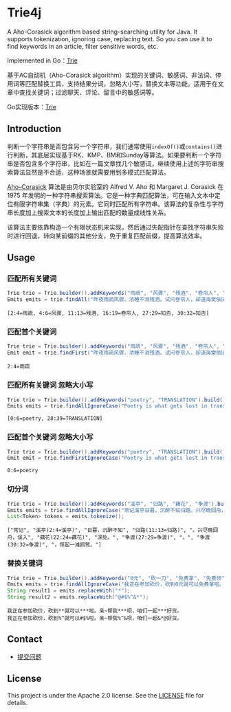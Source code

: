 # Trie4j

A Aho-Corasick algorithm based string-searching utility for Java. It supports tokenization, ignoring case, replacing text. So you can use it to find keywords in an article, filter sensitive words, etc.

Implemented in Go：[Trie](https://github.com/yihleego/trie)

基于AC自动机（Aho-Corasick algorithm）实现的关键词、敏感词、非法词、停用词等匹配替换工具，支持结果分词，忽略大小写，替换文本等功能。适用于在文章中查找关键词；过滤聊天、评论、留言中的敏感词等。

Go实现版本：[Trie](https://github.com/yihleego/trie)

## Introduction

判断一个字符串是否包含另一个字符串，我们通常使用`indexOf()`或`contains()`进行判断，其底层实现基于RK、KMP、BM和Sunday等算法。如果要判断一个字符串是否包含多个字符串，比如在一篇文章找几个敏感词，继续使用上述的字符串搜索算法显然是不合适，这种场景就需要用到多模式匹配算法。

[Aho–Corasick](http://cr.yp.to/bib/1975/aho.pdf) 算法是由贝尔实验室的 Alfred V. Aho 和 Margaret J. Corasick 在 1975 年发明的一种字符串搜索算法。它是一种字典匹配算法，可在输入文本中定位有限字符串集（字典）的元素。它同时匹配所有字符串。该算法的复杂性与字符串长度加上搜索文本的长度加上输出匹配的数量成线性关系。

该算法主要依靠构造一个有限状态机来实现，然后通过失配指针在查找字符串失败时进行回退，转向某前缀的其他分支，免于重复匹配前缀，提高算法效率。

## Usage

### 匹配所有关键词

```java
Trie trie = Trie.builder().addKeywords("雨疏", "风骤", "残酒", "卷帘人", "知否").build();
Emits emits = trie.findAll("昨夜雨疏风骤，浓睡不消残酒。试问卷帘人，却道海棠依旧。知否，知否？应是绿肥红瘦。");
```

```text
[2:4=雨疏, 4:6=风骤, 11:13=残酒, 16:19=卷帘人, 27:29=知否, 30:32=知否]
```

### 匹配首个关键词

```java
Trie trie = Trie.builder().addKeywords("雨疏", "风骤", "残酒", "卷帘人", "知否").build();
Emit emit = trie.findFirst("昨夜雨疏风骤，浓睡不消残酒。试问卷帘人，却道海棠依旧。知否，知否？应是绿肥红瘦。");
```

```text
2:4=雨疏
```

### 匹配所有关键词 忽略大小写

```java
Trie trie = Trie.builder().addKeywords("poetry", "TRANSLATION").build();
Emits emits = trie.findAllIgnoreCase("Poetry is what gets lost in translation.");
```

```text
[0:6=poetry, 28:39=TRANSLATION]
```

### 匹配首个关键词 忽略大小写

```java
Trie trie = Trie.builder().addKeywords("poetry", "TRANSLATION").build();
Emit emit = trie.findFirstIgnoreCase("Poetry is what gets lost in translation.");
```

```text
0:6=poetry
```

### 切分词

```java
Trie trie = Trie.builder().addKeywords("溪亭", "归路", "藕花", "争渡").build();
Emits emits = trie.findAllIgnoreCase("常记溪亭日暮，沉醉不知归路。兴尽晚回舟，误入藕花深处。争渡，争渡，惊起一滩鸥鹭。");
List<Token> tokens = emits.tokenize();
```

```text
["常记", "溪亭(2:4=溪亭)", "日暮，沉醉不知", "归路(11:13=归路)", "。兴尽晚回舟，误入", "藕花(22:24=藕花)", "深处。", "争渡(27:29=争渡)", "，", "争渡(30:32=争渡)", "，惊起一滩鸥鹭。"]
```

### 替换关键词

```java
Trie trie = Trie.builder().addKeywords("0元", "砍一刀", "免费拿", "免费领").build();
Emits emits = trie.findAllIgnoreCase("我正在参加砍价，砍到0元就可以免费拿啦。亲~帮我砍一刀呗，咱们一起免费领好货。");
String result1 = emits.replaceWith("*");
String result2 = emits.replaceWith("@#$%^&*");
```

```text
我正在参加砍价，砍到**就可以***啦。亲~帮我***呗，咱们一起***好货。
我正在参加砍价，砍到%^就可以#$%啦。亲~帮我%^&呗，咱们一起&*@好货。
```

## Contact

- [提交问题](https://github.com/yihleego/trie4j/issues)

## License

This project is under the Apache 2.0 license. See the [LICENSE](LICENSE) file for details.
